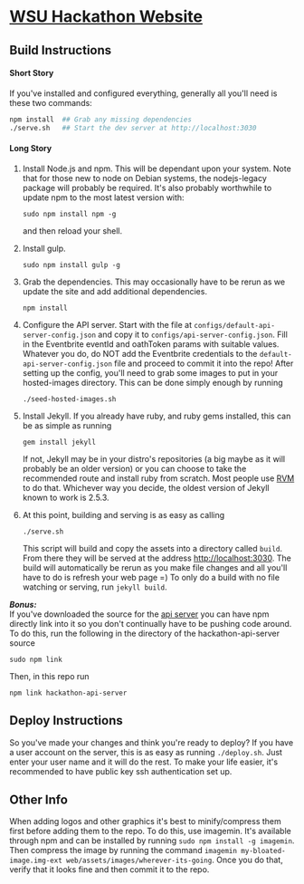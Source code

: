 [WSU Hackathon Website](http://hackathon.eecs.wsu.edu)
======================

Build Instructions
------------------
#### Short Story
If you've installed and configured everything, generally all you'll need is these two commands:
```sh
npm install  ## Grab any missing dependencies
./serve.sh   ## Start the dev server at http://localhost:3030
```
#### Long Story
1. Install Node.js and npm. This will be dependant upon your system. Note that for
   those new to node on Debian systems, the nodejs-legacy package
   will probably be required. It's also probably worthwhile to update npm to
   the most latest version with:
   ```
   sudo npm install npm -g
   ```
   and then reload your shell.

2. Install gulp.
   ```
   sudo npm install gulp -g
   ```

3. Grab the dependencies. This may occasionally have to be rerun as we update
   the site and add additional dependencies.
   ```
   npm install
   ```

4. Configure the API server. Start with the file at
   ```configs/default-api-server-config.json``` and copy it to
   ```configs/api-server-config.json```. Fill in the Eventbrite eventId and
   oathToken params with suitable values. Whatever you do, do NOT add the
   Eventbrite credentials to the ```default-api-server-config.json``` file and
   proceed to commit it into the repo! After setting up the config, you'll need
   to grab some images to put in your hosted-images directory.
   This can be done simply enough by running
   ```
   ./seed-hosted-images.sh
   ```

5. Install Jekyll. If you already have ruby, and ruby gems installed,
   this can be as simple as running
   ```
   gem install jekyll
   ```
   If not, Jekyll may be in your distro's repositories
   (a big maybe as it will probably be an older version) or you can
   choose to take the recommended route and
   install ruby from scratch. Most people use [RVM](rvm.io) to do that.
   Whichever way you decide, the oldest version of
   Jekyll known to work is 2.5.3.

6. At this point, building and serving is as easy as calling
   ```
   ./serve.sh
   ```
   This script will build and copy the assets into a
   directory called ```build```. From there they will be served at the address
   [http://localhost:3030](http://localhost:3030). The build will automatically 
   be rerun as you make
   file changes and all you'll have to do is refresh your web page =)
   To only do a build with no file
   watching or serving, run ```jekyll build```.

***Bonus:***  
If you've downloaded the source for the
[api server](https://github.com/WSU-ACM/hackathon-api-server) you can have npm
directly link into it so you don't continually have to be pushing code around.
To do this, run the following in the directory of the hackathon-api-server source
```
sudo npm link
```
Then, in this repo run
```
npm link hackathon-api-server
```


Deploy Instructions
-------------------
So you've made your changes and think you're ready to deploy? If you have a user
account on the server, this is as easy as running ```./deploy.sh```. Just enter
your user name and it will do the rest. To make your life easier, it's
recommended to have public key ssh authentication set up.


Other Info
----------
When adding logos and other graphics it's best to minify/compress them first
before adding them to the repo. To do this, use imagemin.
It's available through npm and can be installed by running
```sudo npm install -g imagemin```.
Then compress the image by running the command
```imagemin my-bloated-image.img-ext web/assets/images/wherever-its-going```.
Once you do that, verify that it looks fine and then commit it to the repo.

